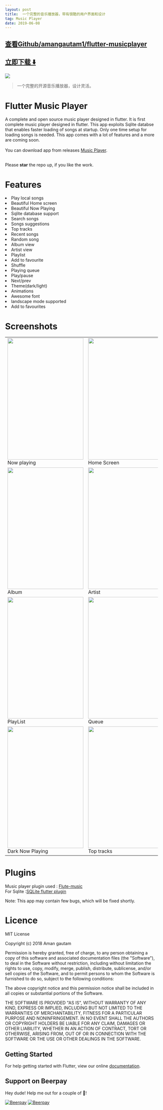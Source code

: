```yaml
---
layout: post
title:  一个完整的音乐播放器，带有很酷的用户界面和设计
tag: Music Player
date: 2019-06-08
---
```


 

## [查看Github/amangautam1/flutter-musicplayer](http://github.com/amangautam1/flutter-musicplayer)
## [立即下载 ️⬇️ ](https://codeload.github.com/amangautam1/flutter-musicplayer/zip/master) 


 
![](https://flutterawesome.com/content/images/2019/02/flutter-musicplayer.jpg)
 
>
> 一个完整的开源音乐播放器，设计灵活。
>

 
# Flutter Music Player

A complete and open source music player designed in flutter. It is first complete music player designed in flutter.
This app exploits Sqlite databse that enables faster loading of songs at startup. Only one time setup for loading songs is needed. This app comes with a lot of features and a more are coming soon.
<br>
<br>
You can download app from releases <a href="https://github.com/amangautam1/flutter-musicplayer/releases">Music Player</a>.

<br>
Please <b>star</b> the repo up, if you like the work.

# Features
<li> Play local songs
<li> Beautiful Home screen
<li> Beautiful Now Playing
<li> Sqlite database support
<li> Search songs
<li> Songs suggestions
<li> Top tracks
<li> Recent songs
<li> Random song
<li> Album view
<li> Artist view
<li> Playlist
<li> Add to favourite
<li> Shuffle
<li> Playing queue
<li> Play/pause
<li> Next/prev
<li> Theme(dark/light)
<li> Animations
<li> Awesome font
<li> landscape mode supported 
<li> Add to favourites
  

  
# Screenshots
<table>
  <tr>
    <td>
      <img src="https://raw.githubusercontent.com/amangautam1/flutter-musicplayer/master/demo/now_playing.png" height=400 width=250/>
      Now playing
    </td>
    <td>
      <img src="https://raw.githubusercontent.com/amangautam1/flutter-musicplayer/master/demo/home1.png" height=400 width=250/>
      Home Screen
      </td>
      <td>
      <img src="https://raw.githubusercontent.com/amangautam1/flutter-musicplayer/master/demo/dark_home1.png" height=400 width=250/>
        <br>
     Dark Home Screen
      </td>
    </tr>
  <tr>
      <td>
      <img src="https://raw.githubusercontent.com/amangautam1/flutter-musicplayer/master/demo/album.png" height=400 width=250/>
      Album
      </td>
    <td>
      <img src="https://raw.githubusercontent.com/amangautam1/flutter-musicplayer/master/demo/artist.png" height=400 width=250/>
      Artist
      </td>
      <td>
      <img src="https://raw.githubusercontent.com/amangautam1/flutter-musicplayer/master/demo/songs.png" height=400 width=250/>
      Songs
      </td>
    </tr>
  <tr>
      <td>
      <img src="https://raw.githubusercontent.com/amangautam1/flutter-musicplayer/master/demo/playlist.png" height=400 width=250/>
     PlayList
      </td>
      <td>
      <img src="https://raw.githubusercontent.com/amangautam1/flutter-musicplayer/master/demo/queue.png" height=400 width=250/>
      Queue
      </td>
      <td>
      <img src="https://raw.githubusercontent.com/amangautam1/flutter-musicplayer/master/demo/album_view.png" height=400 width=250/>
     Album view
    </td>
    </tr>
  <tr>
       <td>
      <img src="https://raw.githubusercontent.com/amangautam1/flutter-musicplayer/master/demo/dark_now_playing.png" height=400 width=250/>
      Dark Now Playing
    </td>
      <td>
      <img src="https://raw.githubusercontent.com/amangautam1/flutter-musicplayer/master/demo/top_tracks.png" height=400 width=250/>
      Top tracks
      </td>
    <td>
      <img src="https://raw.githubusercontent.com/amangautam1/flutter-musicplayer/master/demo/landscape.png" height=250 width=400/>
      Landscape mode
    </td>
  </tr>
  </table>

# Plugins
Music player plugin used : <a href="https://github.com/iampawan/Flute-Music-Player">Flute-music</a>
<br>
For Sqlite :<a href="https://github.com/tekartik/sqflite">SQLite flutter plugin</a>

Note: This app may contain few bugs, which will be fixed shortly.

# Licence
MIT License

Copyright (c) 2018 Aman gautam

Permission is hereby granted, free of charge, to any person obtaining a copy
of this software and associated documentation files (the "Software"), to deal
in the Software without restriction, including without limitation the rights
to use, copy, modify, merge, publish, distribute, sublicense, and/or sell
copies of the Software, and to permit persons to whom the Software is
furnished to do so, subject to the following conditions:

The above copyright notice and this permission notice shall be included in all
copies or substantial portions of the Software.

THE SOFTWARE IS PROVIDED "AS IS", WITHOUT WARRANTY OF ANY KIND, EXPRESS OR
IMPLIED, INCLUDING BUT NOT LIMITED TO THE WARRANTIES OF MERCHANTABILITY,
FITNESS FOR A PARTICULAR PURPOSE AND NONINFRINGEMENT. IN NO EVENT SHALL THE
AUTHORS OR COPYRIGHT HOLDERS BE LIABLE FOR ANY CLAIM, DAMAGES OR OTHER
LIABILITY, WHETHER IN AN ACTION OF CONTRACT, TORT OR OTHERWISE, ARISING FROM,
OUT OF OR IN CONNECTION WITH THE SOFTWARE OR THE USE OR OTHER DEALINGS IN THE
SOFTWARE.

## Getting Started

For help getting started with Flutter, view our online
[documentation](https://flutter.io/).


## Support on Beerpay
Hey dude! Help me out for a couple of :beers:!

[![Beerpay](https://beerpay.io/amangautam1/flutter-musicplayer/badge.svg?style=beer-square)](https://beerpay.io/amangautam1/flutter-musicplayer)  [![Beerpay](https://beerpay.io/amangautam1/flutter-musicplayer/make-wish.svg?style=flat-square)](https://beerpay.io/amangautam1/flutter-musicplayer?focus=wish)

